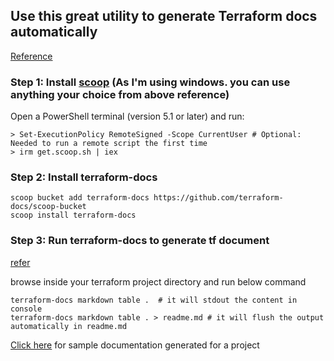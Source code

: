 ## Use this great utility to generate Terraform docs automatically

[Reference](https://terraform-docs.io/user-guide/installation/)

### Step 1: Install [scoop](https://scoop.sh/) (As I'm using windows. you can use anything your choice from above reference) 

Open a PowerShell terminal (version 5.1 or later) and run:

```
> Set-ExecutionPolicy RemoteSigned -Scope CurrentUser # Optional: Needed to run a remote script the first time
> irm get.scoop.sh | iex
```

### Step 2: Install terraform-docs 

```
scoop bucket add terraform-docs https://github.com/terraform-docs/scoop-bucket
scoop install terraform-docs
```

### Step 3: Run terraform-docs to generate tf document
[refer](https://terraform-docs.io/user-guide/introduction/)

browse inside your terraform project directory and run below command 
```
terraform-docs markdown table .  # it will stdout the content in console
terraform-docs markdown table . > readme.md # it will flush the output automatically in readme.md
```

[Click here](https://github.com/e2eSolutionArchitect/terraform/blob/main/providers/aws/examples/e2esa-aws-eks-ec2/readme.md) for sample documentation generated for a project
